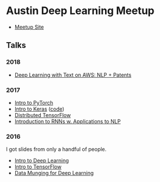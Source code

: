 # Austin Deep Learning Meetup

* [Meetup Site](https://www.meetup.com/Austin-Deep-Learning/)

## Talks

### 2018

* [Deep Learning with Text on AWS: NLP + Patents](https://docs.google.com/presentation/d/1L8EolQUPrpm8GJSX2PXfEGb4zfzp2tzypKZJOZkxiY4)

### 2017

* [Intro to PyTorch](https://github.com/ramhiser/austin-deep-learning-meetup/tree/master/talks/2017-09-28-intro-pytorch)
* [Intro to Keras](https://www.slideshare.net/JohnRamey2/introduction-to-keras) ([code](https://github.com/ramhiser/Keras-Tutorials))
* [Distributed TensorFlow](https://github.com/ramhiser/austin-deep-learning-meetup/tree/master/talks/2017-06-15-distributed-tensorflow)
* [Introduction to RNNs w. Applications to NLP](https://github.com/ramhiser/austin-deep-learning-meetup/tree/master/talks/2017-12-12-intro-rnn-and-nlp)

### 2016

I got slides from only a handful of people.

* [Intro to Deep Learning](https://github.com/ramhiser/austin-deep-learning-meetup/tree/master/talks/2016-08-18-intro-deep-learning)
* [Intro to TensorFlow](https://github.com/ramhiser/austin-deep-learning-meetup/tree/master/talks/2016-09-27-intro-tensorflow)
* [Data Munging for Deep Learning](https://github.com/ramhiser/austin-deep-learning-meetup/tree/master/talks/2016-10-18-data-munging)
